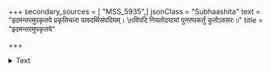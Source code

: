 +++
secondary_sources = [ "MSS_5935",]
jsonClass = "Subhaashita"
text = "इदमन्तरमुपकृतये प्रकृतिचला यावदर्थिसंपदियम्।  \nविपदि नियतोदयायां पुनरुपकर्तुं कुतोऽवसरः॥"
title = "इदमन्तरमुपकृतये"

+++

<details><summary>Text</summary>

इदमन्तरमुपकृतये प्रकृतिचला यावदर्थिसंपदियम्।  
विपदि नियतोदयायां पुनरुपकर्तुं कुतोऽवसरः॥
</details>
